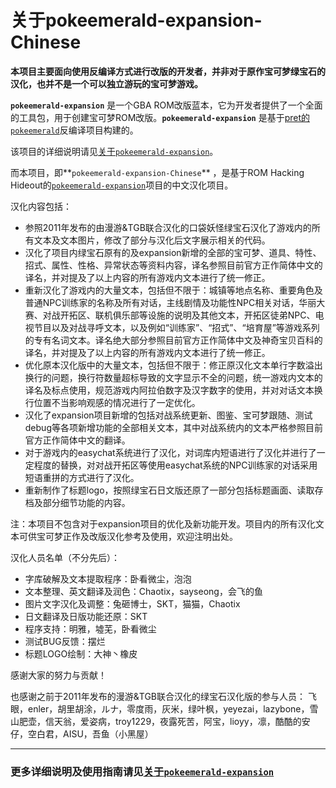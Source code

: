 # 关于pokeemerald-expansion-Chinese

**本项目主要面向使用反编译方式进行改版的开发者，并非对于原作宝可梦绿宝石的汉化，也并不是一个可以独立游玩的宝可梦游戏。**

**`pokeemerald-expansion`**&zwnj; 是一个GBA ROM改版蓝本，它为开发者提供了一个全面的工具包，用于创建宝可梦ROM改版。&zwnj;**`pokeemerald-expansion`**&zwnj; 是基于[pret的`pokeemerald`](https://github.com/pret/pokeemerald)反编译项目构建的。

该项目的详细说明请见[关于`pokeemerald-expansion`](../README_ZH.md)。

而本项目，即**`pokeemerald-expansion-Chinese`**&zwnj; ，是基于ROM Hacking Hideout的[`pokeemerald-expansion`](https://github.com/rh-hideout/pokeemerald-expansion)项目的中文汉化项目。

汉化内容包括：

- 参照2011年发布的由漫游&TGB联合汉化的口袋妖怪绿宝石汉化了游戏内的所有文本及文本图片，修改了部分与汉化后文字展示相关的代码。
- 汉化了项目内绿宝石原有的及expansion新增的全部的宝可梦、道具、特性、招式、属性、性格、异常状态等资料内容，译名参照目前官方正作简体中文的译名，并对提及了以上内容的所有游戏内文本进行了统一修正。
- 重新汉化了游戏内的大量文本，包括但不限于：城镇等地点名称、重要角色及普通NPC训练家的名称及所有对话，主线剧情及功能性NPC相关对话，华丽大赛、对战开拓区、联机俱乐部等设施的说明及其他文本，开拓区徒弟NPC、电视节目以及对战寻呼文本，以及例如“训练家”、“招式”、“培育屋”等游戏系列的专有名词文本。译名绝大部分参照目前官方正作简体中文及神奇宝贝百科的译名，并对提及了以上内容的所有游戏内文本进行了统一修正。
- 优化原本汉化版中的大量文本，包括但不限于：修正原汉化文本单行字数溢出换行的问题，换行符数量超标导致的文字显示不全的问题，统一游戏内文本的译名及标点使用，规范游戏内阿拉伯数字及汉字数字的使用，并对对话文本换行位置不当影响观感的情况进行了一定优化。
- 汉化了expansion项目新增的包括对战系统更新、图鉴、宝可梦跟随、测试debug等各项新增功能的全部相关文本，其中对战系统内的文本严格参照目前官方正作简体中文的翻译。
- 对于游戏内的easychat系统进行了汉化，对词库内短语进行了汉化并进行了一定程度的替换，对对战开拓区等使用easychat系统的NPC训练家的对话采用短语重拼的方式进行了汉化。
- 重新制作了标题logo，按照绿宝石日文版还原了一部分包括标题画面、读取存档及部分细节功能的内容。

注：本项目不包含对于expansion项目的优化及新功能开发。项目内的所有汉化文本可供宝可梦正作及改版汉化参考及使用，欢迎注明出处。

汉化人员名单（不分先后）：

- 字库破解及文本提取程序：卧看微尘，泡泡
- 文本整理、英文翻译及润色：Chaotix，sayseong，会飞的鱼
- 图片文字汉化及调整：兔砸博士，SKT，猫猫，Chaotix
- 日文翻译及日版功能还原：SKT
- 程序支持：明雅，墟芜，卧看微尘
- 测试BUG反馈：摆烂
- 标题LOGO绘制：大神丶橡皮

感谢大家的努力与贡献！

也感谢之前于2011年发布的漫游&TGB联合汉化的绿宝石汉化版的参与人员： 飞眼，enler，胡里胡涂，ルナ，零度雨，灰米，绿叶枫，yeyezai，lazybone，雪山肥壶，信天翁，爱姿病，troy1229，夜露死苦，阿宝，lioyy，凛，酷酷的安仔，空白君，AISU，吾鱼（小黑屋）

------

### 更多详细说明及使用指南请见[关于`pokeemerald-expansion`](../README_ZH.md)
